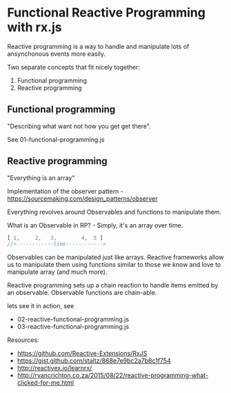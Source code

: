 # Functional Reactive Programming with rx.js

Reactive programming is a way to handle and manipulate lots of ansynchonous events more easily.

Two separate concepts that fit nicely together:

1. Functional programming
2. Reactive programming

## Functional programming

"Describing what want not how you get get there".

See 01-functional-programming.js

## Reactive programming

"Everything is an array"

Implementation of the observer pattern - https://sourcemaking.com/design_patterns/observer

Everything revolves around Observables and functions to manipulate them.

What is an Observable in RP? - Simply, it's an array over time.

```js
[ 1,     2,   3,        4,  5 ]
//>------------time------------>
```

Observables can be manipulated just like arrays. Reactive frameworks allow us to manipulate them using functions similar to those we know and love to manipulate array (and much more).

Reactive programming sets up a chain reaction to handle items emitted by an observable. Observable functions are chain-able.

lets see it in action, see

* 02-reactive-functional-programming.js
* 03-reactive-functional-programming.js

Resources:
* https://github.com/Reactive-Extensions/RxJS
* https://gist.github.com/staltz/868e7e9bc2a7b8c1f754
* http://reactivex.io/learnrx/
* http://ryancrichton.co.za/2015/08/22/reactive-programming-what-clicked-for-me.html
